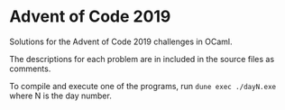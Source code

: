 # Advent of Code 2019

Solutions for the Advent of Code 2019 challenges in OCaml.

The descriptions for each problem are in included in the source files as comments.

To compile and execute one of the programs, run `dune exec ./dayN.exe` where N is the day number.